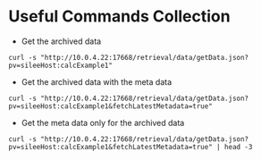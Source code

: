 Useful Commands Collection 
============================

* Get the archived data
```
curl -s "http://10.0.4.22:17668/retrieval/data/getData.json?pv=sileeHost:calcExample1"
```

* Get the archived data with the meta data 
```
curl -s "http://10.0.4.22:17668/retrieval/data/getData.json?pv=sileeHost:calcExample1&fetchLatestMetadata=true"
```

* Get the meta data only for the archived data
```
curl -s "http://10.0.4.22:17668/retrieval/data/getData.json?pv=sileeHost:calcExample1&fetchLatestMetadata=true" | head -3

```

